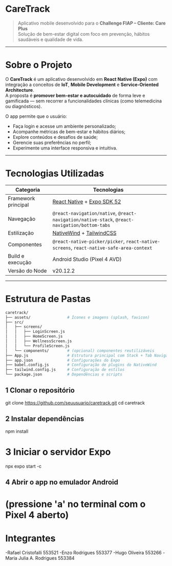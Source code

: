 # CareTrack

> Aplicativo mobile desenvolvido para o **Challenge FIAP – Cliente: Care Plus**  
> Solução de bem-estar digital com foco em prevenção, hábitos saudáveis e qualidade de vida.

---

# Sobre o Projeto

O **CareTrack** é um aplicativo desenvolvido em **React Native (Expo)** com integração a conceitos de **IoT**, **Mobile Development** e **Service-Oriented Architecture**.  
A proposta é **promover bem-estar e autocuidado** de forma leve e gamificada — sem recorrer a funcionalidades clínicas (como telemedicina ou diagnósticos).

O app permite que o usuário:
- Faça login e acesse um ambiente personalizado;
- Acompanhe métricas de bem-estar e hábitos diários;
- Explore conteúdos e desafios de saúde;
- Gerencie suas preferências no perfil;
- Experimente uma interface responsiva e intuitiva.

---

# Tecnologias Utilizadas

| Categoria | Tecnologias |
|------------|--------------|
| Framework principal | [React Native](https://reactnative.dev/) + [Expo SDK 52](https://docs.expo.dev/) |
| Navegação | `@react-navigation/native`, `@react-navigation/native-stack`, `@react-navigation/bottom-tabs` |
| Estilização | [NativeWind](https://www.nativewind.dev/) + [TailwindCSS](https://tailwindcss.com/) |
| Componentes | `@react-native-picker/picker`, `react-native-screens`, `react-native-safe-area-context` |
| Build e execução | Android Studio (Pixel 4 AVD) |
| Versão do Node | v20.12.2 |

---

# Estrutura de Pastas

```bash
caretrack/
├── assets/                # Ícones e imagens (splash, favicon)
├── src/
│   ├── screens/
│   │   ├── LoginScreen.js
│   │   ├── HomeScreen.js
│   │   ├── WellnessScreen.js
│   │   └── ProfileScreen.js
│   └── components/        # (opcional) componentes reutilizáveis
├── App.js                 # Estrutura principal com Stack + Tab Navigator
├── app.json               # Configurações do Expo
├── babel.config.js        # Configuração de plugins do NativeWind
├── tailwind.config.js     # Configuração de estilos
└── package.json           # Dependências e scripts
```

## 1️ Clonar o repositório
git clone https://github.com/seuusuario/caretrack.git
cd caretrack

## 2️ Instalar dependências
npm install

# 3️ Iniciar o servidor Expo
npx expo start -c

## 4️ Abrir o app no emulador Android
# (pressione 'a' no terminal com o Pixel 4 aberto)

# Integrantes
-Rafael Cristofalli	553521
-Enzo Rodrigues	553377
-Hugo Oliveira	553266
-Maria Julia A. Rodrigues	553384



